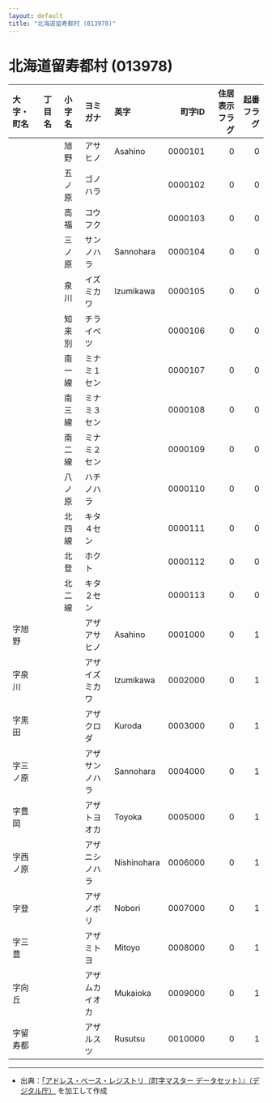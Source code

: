 ```yaml
---
layout: default
title: "北海道留寿都村 (013978)"
---
```


# 北海道留寿都村 (013978)

| 大字・町名 | 丁目名 | 小字名 | ヨミガナ | 英字 | 町字ID | 住居表示フラグ | 起番フラグ |
|:--------|:------|:------|:-----------------|:---------------------|--------:|----------:|--------:|
|  |  | 旭野 | アサヒノ | Asahino | 0000101 | 0 | 0 |
|  |  | 五ノ原 | ゴノハラ |  | 0000102 | 0 | 0 |
|  |  | 高福 | コウフク |  | 0000103 | 0 | 0 |
|  |  | 三ノ原 | サンノハラ | Sannohara | 0000104 | 0 | 0 |
|  |  | 泉川 | イズミカワ | Izumikawa | 0000105 | 0 | 0 |
|  |  | 知来別 | チライベツ |  | 0000106 | 0 | 0 |
|  |  | 南一線 | ミナミ１セン |  | 0000107 | 0 | 0 |
|  |  | 南三線 | ミナミ３セン |  | 0000108 | 0 | 0 |
|  |  | 南二線 | ミナミ２セン |  | 0000109 | 0 | 0 |
|  |  | 八ノ原 | ハチノハラ |  | 0000110 | 0 | 0 |
|  |  | 北四線 | キタ４セン |  | 0000111 | 0 | 0 |
|  |  | 北登 | ホクト |  | 0000112 | 0 | 0 |
|  |  | 北二線 | キタ２セン |  | 0000113 | 0 | 0 |
| 字旭野 |  |  | アザアサヒノ | Asahino | 0001000 | 0 | 1 |
| 字泉川 |  |  | アザイズミカワ | Izumikawa | 0002000 | 0 | 1 |
| 字黒田 |  |  | アザクロダ | Kuroda | 0003000 | 0 | 1 |
| 字三ノ原 |  |  | アザサンノハラ | Sannohara | 0004000 | 0 | 1 |
| 字豊岡 |  |  | アザトヨオカ | Toyoka | 0005000 | 0 | 1 |
| 字西ノ原 |  |  | アザニシノハラ | Nishinohara | 0006000 | 0 | 1 |
| 字登 |  |  | アザノボリ | Nobori | 0007000 | 0 | 1 |
| 字三豊 |  |  | アザミトヨ | Mitoyo | 0008000 | 0 | 1 |
| 字向丘 |  |  | アザムカイオカ | Mukaioka | 0009000 | 0 | 1 |
| 字留寿都 |  |  | アザルスツ | Rusutsu | 0010000 | 0 | 1 |

---

- 出典：[「アドレス・ベース・レジストリ（町字マスター データセット）』（デジタル庁）](https://www.digital.go.jp/policies/base_registry_address/) を加工して作成